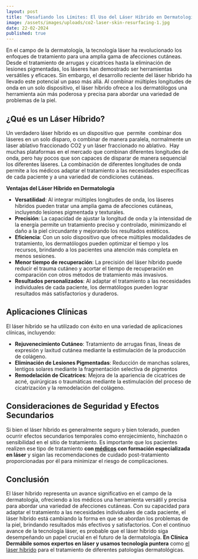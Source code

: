 ```yaml
---
layout: post
title: "Desafiando los Límites: El Uso del Láser Híbrido en Dermatología"
image: /assets/images/uploads/co2-laser-skin-resurfacing-1.jpg
date: 22-02-2024
published: true
---
```

En el campo de la dermatología, la tecnología láser ha revolucionado los enfoques de tratamiento para una amplia gama de afecciones cutáneas. Desde el tratamiento de arrugas y cicatrices hasta la eliminación de lesiones pigmentadas, los láseres han demostrado ser herramientas versátiles y eficaces. Sin embargo, el desarrollo reciente del láser híbrido ha llevado este potencial un paso más allá. Al combinar múltiples longitudes de onda en un solo dispositivo, el láser híbrido ofrece a los dermatólogos una herramienta aún más poderosa y precisa para abordar una variedad de problemas de la piel.

## **¿Qué es un Láser Híbrido?**

Un verdadero láser híbrido es un dispositivo que  permite  combinar dos  láseres en un solo disparo, o combinar de manera paralela, normalmente un láser ablativo fraccionado CO2 y un láser fraccionado no ablativo.  Hay muchas plataformas en el mercado que combinan diferentes longitudes de onda, pero hay pocos que son capaces de disparar de manera sequencial los diferentes láseres. La combinación de diferentes longitudes de onda permite a los médicos adaptar el tratamiento a las necesidades específicas de cada paciente y a una variedad de condiciones cutáneas.

**Ventajas del Láser Híbrido en Dermatología**

* **Versatilidad**: Al integrar múltiples longitudes de onda, los láseres híbridos pueden tratar una amplia gama de afecciones cutáneas, incluyendo lesiones pigmentada y texturales.
* **Precisión**: La capacidad de ajustar la longitud de onda y la intensidad de la energía permite un tratamiento preciso y controlado, minimizando el daño a la piel circundante y mejorando los resultados estéticos.
* **Eficiencia**: Con un solo dispositivo que ofrece múltiples modalidades de tratamiento, los dermatólogos pueden optimizar el tiempo y los recursos, brindando a los pacientes una atención más completa en menos sesiones.
* **Menor tiempo de recuperación**: La precisión del láser híbrido puede reducir el trauma cutáneo y acortar el tiempo de recuperación en comparación con otros métodos de tratamiento más invasivos.
* **Resultados personalizados**: Al adaptar el tratamiento a las necesidades individuales de cada paciente, los dermatólogos pueden lograr resultados más satisfactorios y duraderos.

## **Aplicaciones Clínicas**

El láser híbrido se ha utilizado con éxito en una variedad de aplicaciones clínicas, incluyendo:

* **Rejuvenecimiento Cutáneo**: Tratamiento de arrugas finas, líneas de expresión y laxitud cutánea mediante la estimulación de la producción de colágeno.
* **Eliminación de Lesiones Pigmentadas**: Reducción de manchas solares, lentigos solares mediante la fragmentación selectiva de pigmentos
* **Remodelación de Cicatrices**: Mejora de la apariencia de cicatrices de acné, quirúrgicas o traumáticas mediante la estimulación del proceso de cicatrización y la remodelación del colágeno.

## **Consideraciones de Seguridad y Efectos Secundarios**

Si bien el láser híbrido es generalmente seguro y bien tolerado, pueden ocurrir efectos secundarios temporales como enrojecimiento, hinchazón o sensibilidad en el sitio de tratamiento. Es importante que los pacientes realizen ese tipo de tratamiento **con [médicos](https://www.dermabile.es/vanessa-martins) con formación especializada en láser** y sigan las recomendaciones de cuidado post-tratamiento proporcionadas por él para minimizar el riesgo de complicaciones.

## **Conclusión**

El láser híbrido representa un avance significativo en el campo de la dermatología, ofreciendo a los médicos una herramienta versátil y precisa para abordar una variedad de afecciones cutáneas. Con su capacidad para adaptar el tratamiento a las necesidades individuales de cada paciente, el láser híbrido está cambiando la forma en que se abordan los problemas de la piel, brindando resultados más efectivos y satisfactorios. Con el continuo avance de la tecnología láser, es probable que el láser híbrido siga desempeñando un papel crucial en el futuro de la dermatología. **En Clínica Dermábile somos expertos en láser y usamos tecnología puntera** como [el láser híbrido](https://www.dermabile.es/blog/la-revolucion-estetica-que-tan-bueno-es-el-laser-fotona) para el tratamiento de diferentes patologías dermatológicas.